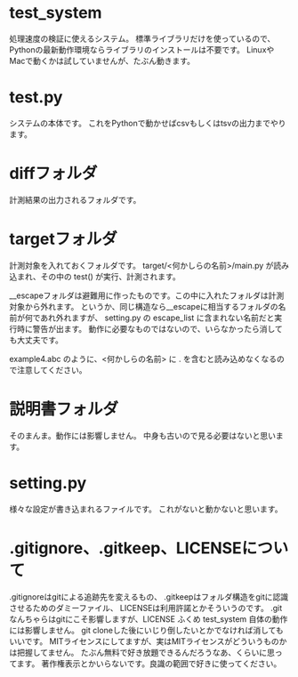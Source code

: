 # test_system
処理速度の検証に使えるシステム。
標準ライブラリだけを使っているので、
Pythonの最新動作環境ならライブラリのインストールは不要です。
LinuxやMacで動くかは試していませんが、たぶん動きます。

# test.py
システムの本体です。
これをPythonで動かせばcsvもしくはtsvの出力までやります。

# diffフォルダ
計測結果の出力されるフォルダです。

# targetフォルダ
計測対象を入れておくフォルダです。
target/<何かしらの名前>/main.py
が読み込まれ、その中の test() が実行、計測されます。

__escapeフォルダは避難用に作ったものです。この中に入れたフォルダは計測対象から外れます。
というか、同じ構造なら__escapeに相当するフォルダの名前が何であれ外れますが、
setting.py の escape_list に含まれない名前だと実行時に警告が出ます。
動作に必要なものではないので、いらなかったら消しても大丈夫です。

example4.abc のように、<何かしらの名前> に . を含むと読み込めなくなるので注意してください。

# 説明書フォルダ
そのまんま。動作には影響しません。
中身も古いので見る必要はないと思います。

# setting.py
様々な設定が書き込まれるファイルです。
これがないと動かないと思います。 

# .gitignore、.gitkeep、LICENSEについて
.gitignoreはgitによる追跡先を変えるもの、
.gitkeepはフォルダ構造をgitに認識させるためのダミーファイル、
LICENSEは利用許諾とかそういうのです。
.gitなんちゃらはgitにこそ影響しますが、LICENSE ふくめ test_system 自体の動作には影響しません。
git cloneした後にいじり倒したいとかでなければ消してもいいです。
MITライセンスにしてますが、実はMITライセンスがどういうものかは把握してません。
たぶん無料で好き放題できるんだろうなあ、くらいに思ってます。
著作権表示とかいらないです。良識の範囲で好きに使ってください。
